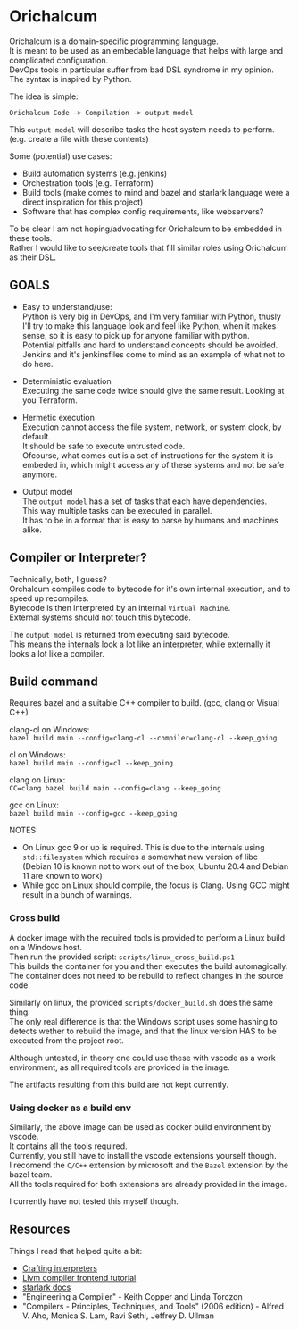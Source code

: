 # Orichalcum

Orichalcum is a domain-specific programming language.  
It is meant to be used as an embedable language that helps with large and complicated configuration.  
DevOps tools in particular suffer from bad DSL syndrome in my opinion.  
The syntax is inspired by Python.  

The idea is simple:  

`Orichalcum Code -> Compilation -> output model`

This `output model` will describe tasks the host system needs to perform.  
(e.g. create a file with these contents)

Some (potential) use cases:  

- Build automation systems (e.g. jenkins)
- Orchestration tools (e.g. Terraform)
- Build tools (make comes to mind and bazel and starlark language were a direct inspiration for this project)
- Software that has complex config requirements, like webservers?

To be clear I am not hoping/advocating for Orichalcum to be embedded in these tools.  
Rather I would like to see/create tools that fill similar roles using Orichalcum as their DSL.  

## GOALS

- Easy to understand/use:  
Python is very big in DevOps, and I'm very familiar with Python,
thusly I'll try to make this language look and feel like Python, when it makes sense,
so it is easy to pick up for anyone familiar with python.  
Potential pitfalls and hard to understand concepts should be avoided.  
Jenkins and it's jenkinsfiles come to mind as an example of what not to do here.  

- Deterministic evaluation  
Executing the same code twice should give the same result. Looking at you Terraform.  

- Hermetic execution  
Execution cannot access the file system, network, or system clock, by default.  
It should be safe to execute untrusted code.  
Ofcourse, what comes out is a set of instructions for the system it is embeded in,
which might access any of these systems and not be safe anymore.  

- Output model  
The `output model` has a set of tasks that each have dependencies.  
This way multiple tasks can be executed in parallel.  
It has to be in a format that is easy to parse by humans and machines alike.  

## Compiler or Interpreter?

Technically, both, I guess?  
Orchalcum compiles code to bytecode for it's own internal execution, and to speed up recompiles.  
Bytecode is then interpreted by an internal `Virtual Machine`.  
External systems should not touch this bytecode.  

The `output model` is returned from executing said bytecode.  
This means the internals look a lot like an interpreter,
while externally it looks a lot like a compiler.  

## Build command

Requires bazel and a suitable C++ compiler to build. (gcc, clang or Visual C++)  

clang-cl on Windows:  
`bazel build main --config=clang-cl --compiler=clang-cl --keep_going`  

cl on Windows:  
`bazel build main --config=cl --keep_going`  

clang on Linux:  
`CC=clang bazel build main --config=clang --keep_going`  

gcc on Linux:  
`bazel build main --config=gcc --keep_going`  

NOTES:

- On Linux gcc 9 or up is required.
This is due to the internals using `std::filesystem` which requires a somewhat new version of libc  
(Debian 10 is known not to work out of the box, Ubuntu 20.4 and Debian 11 are known to work)  
- While gcc on Linux should compile, the focus is Clang.
Using GCC might result in a bunch of warnings.  

### Cross build

A docker image with the required tools is provided to perform a Linux build on a Windows host.  
Then run the provided script: `scripts/linux_cross_build.ps1`  
This builds the container for you and then executes the build automagically.  
The container does not need to be rebuild to reflect changes in the source code.  

Similarly on linux, the provided `scripts/docker_build.sh` does the same thing.  
The only real difference is that the Windows script uses some hashing to detects wether to rebuild the image,
and that the linux version HAS to be executed from the project root.  

Although untested, in theory one could use these with vscode as a work environment, as all required tools are provided in the image.  

The artifacts resulting from this build are not kept currently.  

### Using docker as a build env

Similarly, the above image can be used as docker build environment by vscode.  
It contains all the tools required.  
Currently, you still have to install the vscode extensions yourself though.  
I recomend the `C/C++` extension by microsoft and the `Bazel` extension by the bazel team.  
All the tools required for both extensions are already provided in the image.  

I currently have not tested this myself though.  

## Resources

Things I read that helped quite a bit:

- [Crafting interpreters](https://craftinginterpreters.com)
- [Llvm compiler frontend tutorial](https://llvm.org/docs/tutorial/MyFirstLanguageFrontend)
- [starlark docs](https://github.com/bazelbuild/starlark)
- "Engineering a Compiler" - Keith Copper and Linda Torczon
- "Compilers - Principles, Techniques, and Tools" (2006 edition) - Alfred V. Aho, Monica S. Lam, Ravi Sethi, Jeffrey D. Ullman

